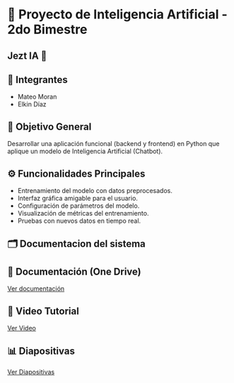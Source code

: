 # 🤖 Proyecto de Inteligencia Artificial - 2do Bimestre
## Jezt IA 🐉

## 👥 Integrantes
- Mateo Moran 
- Elkin Díaz 

## 🎯 Objetivo General
Desarrollar una aplicación funcional (backend y frontend) en Python que aplique un modelo de Inteligencia Artificial (Chatbot).

## ⚙️ Funcionalidades Principales
- Entrenamiento del modelo con datos preprocesados.
- Interfaz gráfica amigable para el usuario.
- Configuración de parámetros del modelo.
- Visualización de métricas del entrenamiento.
- Pruebas con nuevos datos en tiempo real.

## 🗂️ Documentacion del sistema

## 📄 Documentación (One Drive)
[Ver documentación](https://epnecuador-my.sharepoint.com/:f:/g/personal/brandon_moran_epn_edu_ec/EgYMpMq5qmNDvmUD0mXYMm8BJIXbUsQWYglU5tQo-VJuEw?e=0TvFGg)


## 🎥 Video Tutorial
[Ver Video](https://www.youtube.com/watch?v=G5QgShePopU)

## 📊 Diapositivas
[Ver Diapositivas](https://www.canva.com/design/DAGuakEbr6Y/QW1-MSqpae_csETPXITdcw/edit?utm_content=DAGuakEbr6Y&utm_campaign=designshare&utm_medium=link2&utm_source=sharebutton)


